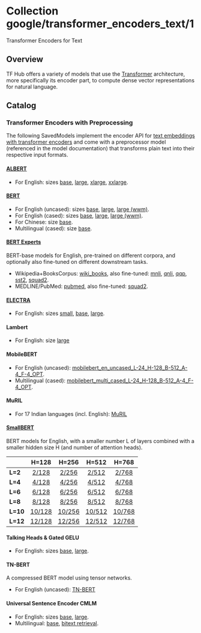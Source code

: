 # Collection google/transformer_encoders_text/1

Transformer Encoders for Text

<!-- module-type: text-embedding -->
<!-- network-architecture: Transformer -->

## Overview

TF Hub offers a variety of models that use the
[Transformer](https://arxiv.org/abs/1706.03762) architecture,
more specifically its encoder part, to compute dense vector representations
for natural language.

## Catalog


### Transformer Encoders with Preprocessing

The following SavedModels implement the encoder API for [text embeddings with
transformer encoders](https://www.tensorflow.org/hub/common_saved_model_apis/text#transformer-encoders)
and come with a preprocessor model (referenced in the model documentation)
that transforms plain text into their respective input formats.

#### [ALBERT](https://tfhub.dev/google/collections/albert/1)

  * For English: sizes
    [base](https://tfhub.dev/tensorflow/albert_en_base),
    [large](https://tfhub.dev/tensorflow/albert_en_large),
    [xlarge](https://tfhub.dev/tensorflow/albert_en_xlarge),
    [xxlarge](https://tfhub.dev/tensorflow/albert_en_xxlarge).

#### [BERT](https://tfhub.dev/google/collections/bert/1)

  * For English (uncased): sizes
    [base](https://tfhub.dev/tensorflow/bert_en_uncased_L-12_H-768_A-12),
    [large](https://tfhub.dev/tensorflow/bert_en_uncased_L-24_H-1024_A-16),
    [large (wwm)](https://tfhub.dev/tensorflow/bert_en_wwm_uncased_L-24_H-1024_A-16).
  * For English (cased): sizes
    [base](https://tfhub.dev/tensorflow/bert_en_cased_L-12_H-768_A-12),
    [large](https://tfhub.dev/tensorflow/bert_en_cased_L-24_H-1024_A-16),
    [large (wwm)](https://tfhub.dev/tensorflow/bert_en_wwm_cased_L-24_H-1024_A-16).
  * For Chinese: size
    [base](https://tfhub.dev/tensorflow/bert_zh_L-12_H-768_A-12).
  * Multilingual (cased): size
    [base](https://tfhub.dev/tensorflow/bert_multi_cased_L-12_H-768_A-12).

#### [BERT Experts](https://tfhub.dev/google/collections/experts/bert/1)

BERT-base models for English, pre-trained on different corpora,
and optionally also fine-tuned on different downstream tasks.

  * Wikipedia+BooksCorpus:
    [wiki_books](https://tfhub.dev/google/experts/bert/wiki_books),
    also fine-tuned:
    [mnli](https://tfhub.dev/google/experts/bert/wiki_books/mnli),
    [qnli](https://tfhub.dev/google/experts/bert/wiki_books/qnli),
    [qqp](https://tfhub.dev/google/experts/bert/wiki_books/qqp),
    [sst2](https://tfhub.dev/google/experts/bert/wiki_books/sst2),
    [squad2](https://tfhub.dev/google/experts/bert/wiki_books/squad2).
  * MEDLINE/PubMed:
    [pubmed](https://tfhub.dev/google/experts/bert/pubmed),
    also fine-tuned:
    [squad2](https://tfhub.dev/google/experts/bert/pubmed/squad2).

#### [ELECTRA](https://tfhub.dev/google/collections/electra/1)

  * For English: sizes
    [small](https://tfhub.dev/google/electra_small),
    [base](https://tfhub.dev/google/electra_base),
    [large](https://tfhub.dev/google/electra_large).

#### Lambert

  * For English: size
    [large](https://tfhub.dev/tensorflow/lambert_en_uncased_L-24_H-1024_A-16)

#### MobileBERT

*   For English (uncased):
    [mobilebert_en_uncased_L-24_H-128_B-512_A-4_F-4_OPT](https://tfhub.dev/tensorflow/mobilebert_en_uncased_L-24_H-128_B-512_A-4_F-4_OPT).
*   Multilingual (cased):
    [mobilebert_multi_cased_L-24_H-128_B-512_A-4_F-4_OPT](https://tfhub.dev/tensorflow/mobilebert_multi_cased_L-24_H-128_B-512_A-4_F-4_OPT).

#### MuRIL

  * For 17 Indian languages (incl. English):
    [MuRIL](https://tfhub.dev/google/MuRIL)

#### [SmallBERT](https://tfhub.dev/google/collections/bert/1)

BERT models for English, with a smaller number L of layers combined with
a smaller hidden size H (and number of attention heads).


|          |H=128|H=256|H=512|H=768|
|----------|:---:|:---:|:---:|:---:|
| **L=2**  | [2/128](https://tfhub.dev/tensorflow/small_bert/bert_en_uncased_L-2_H-128_A-2)  | [2/256](https://tfhub.dev/tensorflow/small_bert/bert_en_uncased_L-2_H-256_A-4)  | [2/512](https://tfhub.dev/tensorflow/small_bert/bert_en_uncased_L-2_H-512_A-8)   | [2/768](https://tfhub.dev/tensorflow/small_bert/bert_en_uncased_L-2_H-768_A-12)   |
| **L=4**  | [4/128](https://tfhub.dev/tensorflow/small_bert/bert_en_uncased_L-4_H-128_A-2)  | [4/256](https://tfhub.dev/tensorflow/small_bert/bert_en_uncased_L-4_H-256_A-4)  | [4/512](https://tfhub.dev/tensorflow/small_bert/bert_en_uncased_L-4_H-512_A-8)   | [4/768](https://tfhub.dev/tensorflow/small_bert/bert_en_uncased_L-4_H-768_A-12)   |
| **L=6**  | [6/128](https://tfhub.dev/tensorflow/small_bert/bert_en_uncased_L-6_H-128_A-2)  | [6/256](https://tfhub.dev/tensorflow/small_bert/bert_en_uncased_L-6_H-256_A-4)  | [6/512](https://tfhub.dev/tensorflow/small_bert/bert_en_uncased_L-6_H-512_A-8)   | [6/768](https://tfhub.dev/tensorflow/small_bert/bert_en_uncased_L-6_H-768_A-12)   |
| **L=8**  | [8/128](https://tfhub.dev/tensorflow/small_bert/bert_en_uncased_L-8_H-128_A-2)  | [8/256](https://tfhub.dev/tensorflow/small_bert/bert_en_uncased_L-8_H-256_A-4)  | [8/512](https://tfhub.dev/tensorflow/small_bert/bert_en_uncased_L-8_H-512_A-8)   | [8/768](https://tfhub.dev/tensorflow/small_bert/bert_en_uncased_L-8_H-768_A-12)   |
| **L=10** | [10/128](https://tfhub.dev/tensorflow/small_bert/bert_en_uncased_L-10_H-128_A-2)| [10/256](https://tfhub.dev/tensorflow/small_bert/bert_en_uncased_L-10_H-256_A-4)| [10/512](https://tfhub.dev/tensorflow/small_bert/bert_en_uncased_L-10_H-512_A-8) | [10/768](https://tfhub.dev/tensorflow/small_bert/bert_en_uncased_L-10_H-768_A-12) |
| **L=12** | [12/128](https://tfhub.dev/tensorflow/small_bert/bert_en_uncased_L-12_H-128_A-2)| [12/256](https://tfhub.dev/tensorflow/small_bert/bert_en_uncased_L-12_H-256_A-4)| [12/512](https://tfhub.dev/tensorflow/small_bert/bert_en_uncased_L-12_H-512_A-8) | [12/768](https://tfhub.dev/tensorflow/small_bert/bert_en_uncased_L-12_H-768_A-12) |

#### Talking Heads & Gated GELU

  * For English: sizes
    [base](https://tfhub.dev/tensorflow/talkheads_ggelu_bert_en_base),
    [large](https://tfhub.dev/tensorflow/talkheads_ggelu_bert_en_large).

#### TN-BERT

A compressed BERT model using tensor networks.

*   For English (uncased): [TN-BERT](https://tfhub.dev/google/tn_bert)

#### Universal Sentence Encoder CMLM

  * For English: sizes
    [base](https://tfhub.dev/google/universal-sentence-encoder-cmlm/en-base),
    [large](https://tfhub.dev/google/universal-sentence-encoder-cmlm/en-large).
  * Multilingual:
    [base](https://tfhub.dev/google/universal-sentence-encoder-cmlm/multilingual-base),
    [bitext retrieval](https://tfhub.dev/google/universal-sentence-encoder-cmlm/multilingual-base-br).
